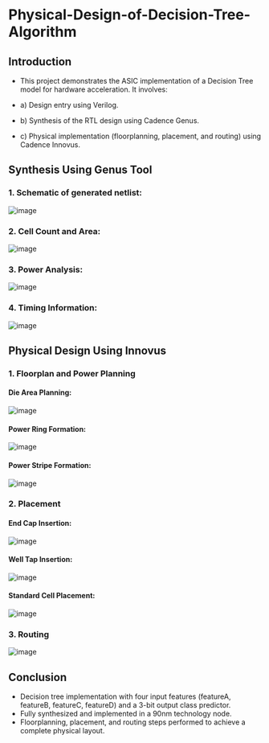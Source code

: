 # Physical-Design-of-Decision-Tree-Algorithm

## Introduction
- This project demonstrates the ASIC implementation of a Decision Tree model for hardware acceleration. It involves:

- a) Design entry using Verilog.
- b) Synthesis of the RTL design using Cadence Genus.
- c) Physical implementation (floorplanning, placement, and routing) using Cadence Innovus.



## Synthesis Using Genus Tool

### 1. Schematic of generated netlist:

![image](https://github.com/user-attachments/assets/efafbf5a-3908-4465-bd8d-975663cf026c)


### 2. Cell Count and Area:

![image](https://github.com/user-attachments/assets/6ba2a84e-c1b6-49d5-8308-4fb2216b4edb)


### 3. Power Analysis:

![image](https://github.com/user-attachments/assets/35d7c52f-e87d-4f86-9c38-94fba76de747)


### 4. Timing Information:

![image](https://github.com/user-attachments/assets/606c06f8-645c-4bbf-9402-b378d75c49a0)


## Physical Design Using Innovus


### 1. Floorplan and Power Planning


#### Die Area Planning:
![image](https://github.com/user-attachments/assets/0a1d3ba2-1ed7-404d-9cc9-f1499988d9b3)

#### Power Ring Formation:

![image](https://github.com/user-attachments/assets/25964a34-72ac-4a55-bc4a-692551ab0d75)


#### Power Stripe Formation:

![image](https://github.com/user-attachments/assets/fac757c2-eb49-4145-b46a-07f9cb197d6e)


### 2. Placement

#### End Cap Insertion:

![image](https://github.com/user-attachments/assets/6df760af-d08e-4fc6-b04f-d98c08b6a3bb)

#### Well Tap Insertion:

![image](https://github.com/user-attachments/assets/1f8fea10-4361-4b4f-9642-323d7cffa507)

#### Standard Cell Placement:

![image](https://github.com/user-attachments/assets/4a01f6e3-b9f1-45f5-a4b3-e4535b2e1004)

### 3. Routing

![image](https://github.com/user-attachments/assets/b22708a3-e083-44f0-a3f2-721a9eb70f9f)


## Conclusion
- Decision tree implementation with four input features (featureA, featureB, featureC, featureD) and a 3-bit output class predictor.
- Fully synthesized and implemented in a 90nm technology node.
- Floorplanning, placement, and routing steps performed to achieve a complete physical layout.














